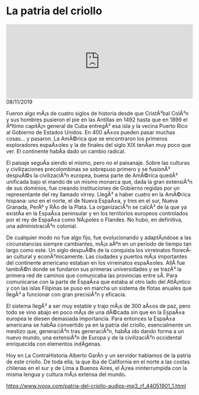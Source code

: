 # La patria del criollo
<iframe id='audio_88903085' frameborder='0' allowfullscreen='' scrolling='no' height='200' style='width:100%;' src='https://www.ivoox.com/player_ej_44051901_6_1.html' loading='lazy'></iframe>08/11/2019

Fueron algo mÃ¡s de cuatro siglos de historia desde que CristÃ³bal ColÃ³n y sus hombres pusieron el pie en las Antillas en 1492 hasta que en 1899 el Ãºltimo capitÃ¡n general de Cuba entregÃ³ esa isla y la vecina Puerto Rico al Gobierno de Estados Unidos. En 400 aÃ±os pueden pasar muchas cosas... y pasaron. La AmÃ©rica que se encontraron los primeros exploradores espaÃ±oles y la de finales del siglo XIX tenÃ­an muy poco que ver. El continente habÃ­a dado un cambio radical. 

 El paisaje seguÃ­a siendo el mismo, pero no el paisanaje. Sobre las culturas y civilizaciones precolombinas se sobrepuso primero y se fusionÃ³ despuÃ©s la civilizaciÃ³n europea, buena parte de AmÃ©rica quedÃ³ unificada bajo el mando de un mismo monarca que, dada la gran extensiÃ³n de sus dominios, fue creando instituciones de Gobierno regidas por un representante del rey llamado virrey. LlegÃ³ a haber cuatro en la AmÃ©rica hispana: uno en el norte, el de Nueva EspaÃ±a, y tres en el sur, Nueva Granada, PerÃº y RÃ­o de la Plata. La organizaciÃ³n se calcÃ³ de la que ya existÃ­a en la EspaÃ±a peninsular y en los territorios europeos controlados por el rey de EspaÃ±a como NÃ¡poles o Flandes. No hubo, en definitiva, una administraciÃ³n colonial. 

 De cualquier modo no fue algo fijo, fue evolucionando y adaptÃ¡ndose a las circunstancias siempre cambiantes, mÃ¡s aÃºn en un periodo de tiempo tan largo como este. Un siglo despuÃ©s de la conquista los virreinatos florecÃ­an cultural y econÃ³micamente. Las ciudades y puertos mÃ¡s importantes del continente americano estaban en los virreinatos espaÃ±oles. AllÃ­ fue tambiÃ©n donde se fundaron sus primeras universidades y se trazÃ³ la primera red de caminos que comunicaba las provincias entre sÃ­. Para comunicarse con la parte de EspaÃ±a que estaba al otro lado del AtlÃ¡ntico y con las islas Filipinas se puso en marcha un sistema de flotas anuales que llegÃ³ a funcionar con gran precisiÃ³n y eficacia. 

 El sistema llegÃ³ a ser muy estable y trajo mÃ¡s de 300 aÃ±os de paz, pero todo se vino abajo en poco mÃ¡s de una dÃ©cada sin que en la EspaÃ±a europea le diesen demasiada importancia. Para entonces la EspaÃ±a americana se habÃ­a convertido ya en la patria del criollo, esencialmente un mestizo que, generaciÃ³n tras generaciÃ³n, habÃ­a ido dando forma a un nuevo mundo, una extensiÃ³n de Europa y de la civilizaciÃ³n occidental enriquecida con elementos indÃ­genas. 

 Hoy en La ContraHistoria Alberto GarÃ­n y un servidor hablamos de la patria de este criollo. De toda ella, la que iba de California en el norte a las costas chilenas en el sur y de Lima a Buenos Aires, el Ã¡rea ininterrumpida con la misma lengua y cultura mÃ¡s extensa del mundo. 

 

https://www.ivoox.com/patria-del-criollo-audios-mp3_rf_44051901_1.html
